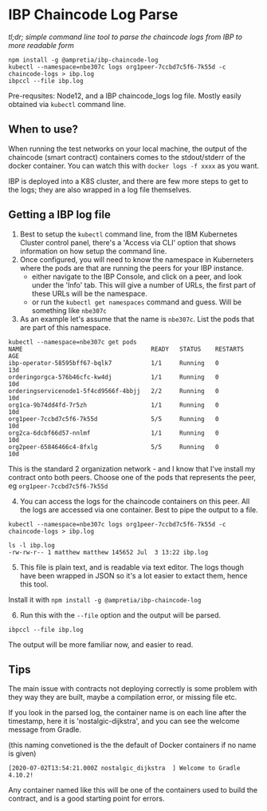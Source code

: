 # IBP Chaincode Log Parse

*tl;dr; simple command line tool to parse the chaincode logs from IBP to more readable form*

```
npm install -g @ampretia/ibp-chaincode-log
kubectl --namespace=nbe307c logs org1peer-7ccbd7c5f6-7k55d -c chaincode-logs > ibp.log
ibpccl --file ibp.log 
```

Pre-requsites: Node12, and a IBP chaincode_logs log file. Mostly easily obtained via `kubectl` command line.

## When to use?

When running the test networks on your local machine, the output of the chaincode (smart contract) containers comes to the stdout/stderr of the docker container. You can watch this with `docker logs -f xxxx` as you want.

IBP is deployed into a K8S cluster, and there are few more steps to get to the logs; they are also wrapped in a log file themselves. 

## Getting a IBP log file

1. Best to setup the `kubectl` command line, from the IBM Kubernetes Cluster control panel, there's a 'Access via CLI' option that shows information on how setup the command line. 
2. Once configured, you will need to know the namespace in Kuberneters where the pods are that are running the peers for your IBP instance. 
   - either navigate to the IBP Console, and click on a peer, and look under the 'Info' tab. This will give a number of URLs, the first part of these URLs will be the namespace.
   - or run the `kubectl get namespaces` command and guess. Will be something like `nbe307c`
3. As an example let's assume that the name is `nbe307c`. List the pods that are part of this namespace.

```
kubectl --namespace=nbe307c get pods
NAME                                    READY   STATUS    RESTARTS   AGE
ibp-operator-58595bff67-bqlk7           1/1     Running   0          13d
orderingorgca-576b46cfc-kw4dj           1/1     Running   0          10d
orderingservicenode1-5f4cd9566f-4bbjj   2/2     Running   0          10d
org1ca-9b74dd4fd-7r5zh                  1/1     Running   0          10d
org1peer-7ccbd7c5f6-7k55d               5/5     Running   0          10d
org2ca-6dcbf66d57-nnlmf                 1/1     Running   0          10d
org2peer-65846466c4-8fxlg               5/5     Running   0          10d
```

This is the standard 2 organization network - and I know that I've install my contract onto both peers. Choose one of the pods that represents the peer, eg `org1peer-7ccbd7c5f6-7k55d`

4. You can access the logs for the chaincode containers on this peer. All the logs are accessed via one container.  Best to pipe the output to a file.

```
kubectl --namespace=nbe307c logs org1peer-7ccbd7c5f6-7k55d -c chaincode-logs > ibp.log

ls -l ibp.log
-rw-rw-r-- 1 matthew matthew 145652 Jul  3 13:22 ibp.log
```

5. This file is plain text, and is readable via text editor. The logs though have been wrapped in JSON so it's a lot easier to extact them, hence this tool.

Install it with  `npm install -g @ampretia/ibp-chaincode-log`

6. Run this with the `--file` option and the output will be parsed.

```
ibpccl --file ibp.log
```

The output will be more familiar now, and easier to read.

## Tips

The main issue with contracts not deploying correctly is some problem with they way they are built, maybe a compilation error, or missing file etc.

If you look in the parsed log, the container name is on each line after the timestamp, here it is 'nostalgic-dijkstra', and you can see the welcome message from Gradle. 

(this naming convetioned is the the default of Docker containers if no name is given)

```
[2020-07-02T13:54:21.000Z nostalgic_dijkstra  ] Welcome to Gradle 4.10.2!
```

Any container named like this will be one of the containers used to build the contract, and is a good starting point for errors.
